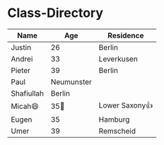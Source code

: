 # Class-Directory


| Name| Age | Residence |
| ---- | ---|---------------|
|Justin| 26 | Berlin |
|Andrei| 33 | Leverkusen |
|Pieter| 39 | Berlin
|Paul| Neumunster|
|Shafiullah| Berlin|
|Micah:smile: | 35:seedling: | Lower Saxony👍|
|Eugen| 35 | Hamburg |
|Umer | 39 | Remscheid |